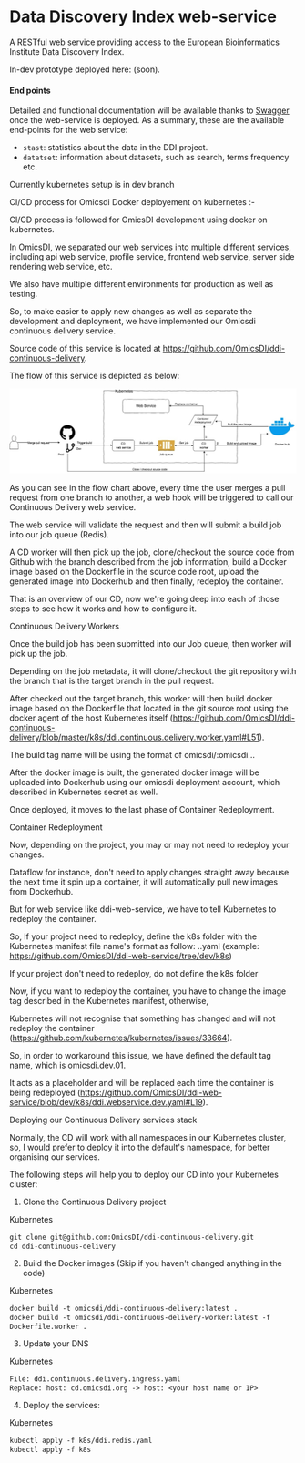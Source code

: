 Data Discovery Index web-service
=========================

A RESTful web service providing access to the European Bioinformatics Institute Data Discovery Index.

In-dev prototype deployed here: (soon). 

#### End points

Detailed and functional documentation will be available thanks to [Swagger](https://github.com/swagger-api) once the
web-service is deployed. As a summary, these are the available end-points for the web service:

* `stast`: statistics about the data in the DDI project. 
* `datatset`: information about datasets, such as search, terms frequency etc.



Currently kubernetes setup is in dev branch 

CI/CD process for Omicsdi Docker deployement on kubernetes :- 


CI/CD process is followed for OmicsDI development using docker on kubernetes.

In OmicsDI, we separated our web services into multiple different services, including api web service, profile service, frontend web service, server side rendering web service, etc. 

We also have multiple different environments for production as well as testing. 

So, to make easier to apply new changes as well as separate the development and deployment, we have implemented our Omicsdi continuous delivery service. 

Source code of this service is located at https://github.com/OmicsDI/ddi-continuous-delivery. 


The flow of this service is depicted as below:

![Image of Omicsdi CI/CD](https://github.com/OmicsDI/ddi-web-service/blob/master/OmicsDI-CD.jpg)

As you can see in the flow chart above, every time the user merges a pull request from one branch to another, a web hook will be triggered to call our Continuous Delivery web service. 

The web service will validate the request and then will submit a build job into our job queue (Redis). 

A CD worker will then pick up the job, clone/checkout the source code from Github with the branch described from the job information, build a Docker image based on the Dockerfile in the source code root, upload the generated image into Dockerhub and then finally, redeploy the container. 

That is an overview of our CD, now we're going deep into each of those steps to see how it works and how to configure it.

Continuous Delivery Workers

Once the build job has been submitted into our Job queue, then worker will pick up the job. 

Depending on the job metadata, it will clone/checkout the git repository with the branch that is the target branch in the pull request. 

After checked out the target branch, this worker will then build docker image based on the Dockerfile that located in the git source root using the docker agent of the host Kubernetes itself (https://github.com/OmicsDI/ddi-continuous-delivery/blob/master/k8s/ddi.continuous.delivery.worker.yaml#L51). 

The build tag name will be using the format of omicsdi/<project name>:omicsdi.<branch name>.<build id>.

After the docker image is built, the generated docker image will be uploaded into Dockerhub using our omicsdi deployment account, which described in Kubernetes secret as well. 

Once deployed, it moves to the last phase of Container Redeployment.

Container Redeployment

Now, depending on the project, you may or may not need to redeploy your changes. 

Dataflow for instance, don't need to apply changes straight away because the next time it spin up a container, it will automatically pull new images from Dockerhub.

But for web service like ddi-web-service, we have to tell Kubernetes to redeploy the container. 

So, If your project need to redeploy, define the k8s folder with the Kubernetes manifest file name's format as follow: <name>.<environment>.yaml (example: https://github.com/OmicsDI/ddi-web-service/tree/dev/k8s)

If your project don't need to redeploy, do not define the k8s folder

Now, if you want to redeploy the container, you have to change the image tag described in the Kubernetes manifest, otherwise, 

Kubernetes will not recognise that something has changed and will not redeploy the container (https://github.com/kubernetes/kubernetes/issues/33664). 

So, in order to workaround this issue, we have defined the default tag name, which is omicsdi.dev.01. 

It acts as a placeholder and will be replaced each time the container is being redeployed (https://github.com/OmicsDI/ddi-web-service/blob/dev/k8s/ddi.webservice.dev.yaml#L19). 

Deploying our Continuous Delivery services stack

Normally, the CD will work with all namespaces in our Kubernetes cluster, so, I would prefer to deploy it into the default's namespace, for better organising our services. 

The following steps will help you to deploy our CD into your Kubernetes cluster:

1.  Clone the Continuous Delivery project

Kubernetes
```
git clone git@github.com:OmicsDI/ddi-continuous-delivery.git
cd ddi-continuous-delivery
```

2. Build the Docker images (Skip if you haven't changed anything in the code)

Kubernetes
```
docker build -t omicsdi/ddi-continuous-delivery:latest .
docker build -t omicsdi/ddi-continuous-delivery-worker:latest -f Dockerfile.worker .
```

3. Update your DNS

Kubernetes
```
File: ddi.continuous.delivery.ingress.yaml
Replace: host: cd.omicsdi.org -> host: <your host name or IP>
```
  
4. Deploy the services:

Kubernetes
```
kubectl apply -f k8s/ddi.redis.yaml
kubectl apply -f k8s
```






